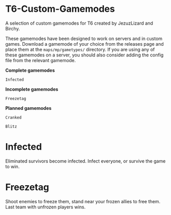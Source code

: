 # T6-Custom-Gamemodes
A selection of custom gamemodes for T6 created by JezuzLizard and Birchy.

These gamemodes have been designed to work on servers and in custom games.
Download a gamemode of your choice from the releases page and place them at the ```maps/mp/gametypes/``` directory.
If you are using any of these gamemodes on a server, you should also consider adding the config file from the relevant gamemode.

**Complete gamemodes**
```
Infected
```

**Incomplete gamemodes**
```
Freezetag
```

**Planned gamemodes**
```
Cranked
```
```
Blitz
```
# Infected
Eliminated survivors become infected. Infect everyone, or survive the game to win.

# Freezetag
Shoot enemies to freeze them, stand near your frozen allies to free them. Last team with unfrozen players wins.
